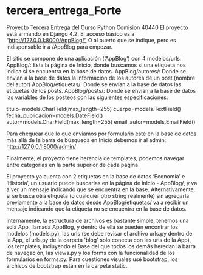 # tercera_entrega_Forte
Proyecto Tercera Entrega del Curso Python Comision 40440
El proyecto está armando en Django 4.2. 
El acceso básico es a “http://127.0.0.1:8000/AppBlog/”  O al puerto que se indique, pero es indispensable ir a /AppBlog para empezar. 

El sitio se compone de una aplicación (‘AppBlog’) con  4 modelos/urls: 
AppBlog/: Esta la página de Inicio, donde buscamos si una etiqueta nos indica si se encuentra en la base de datos. 
AppBlog/autores/: Donde se envían a la base de datos la información de los autores de un post (nombre del autor) 
AppBlog/etiquetas/: Donde se envían a la base de datos las etiquetas de los posts. 
AppBlog/posts/: Donde se envían a la base de datos las variables de los posteos con las siguientes especificaciones: 

titulo=models.CharField(max_length=255) 
    cuerpo=models.TextField() 
    fecha_publicacion=models.DateField()
    autor=models.CharField(max_length=255)
    email_autor=models.EmailField()

Para chequear que lo que enviamos por formulario esté en la base de datos más allá de la barra de búsqueda en Inicio debemos ir al admin: http://127.0.0.1:8000/admin/ 

Finalmente, el proyecto tiene herencia de templates, podemos navegar entre categorías en la parte superior de cada página. 

El proyecto ya cuenta con 2 etiquetas en la base de datos ‘Economía’ e ‘Historia’, un usuario puede buscarlas en la página de inicio - AppBlog/, y va a ver un mensaje indicando que se encuentra en la base. Alternativamente, si se busca otra etiqueta (o cualquier otro string realmente) sin agregarla previamente a la base de datos desde AppBlog/etiquetas/ va a recibir un mensaje indicando que la etiqueta no se encuentra en la base de datos. 	 

Internamente, la estructura de archivos es bastante simple, tenemos una sola App, llamada AppBlog, y dentro de ella se pueden encontrar los modelos (models.py), las urls (se debe revisar el archivo urls.py dentro de la App, el urls.py de la carpeta 'blog' solo conecta con las urls de la App), los templates, incluyendo el Base del que todos los demás heredan la barra de navegación, las views.py y los forms con la funcionalidad de los formularios en forms.py. Para cuestiones visuales usé bootstrap, los archivos de bootstrap están en la carpeta static. 

